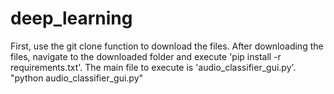 # deep_learning

First, use the git clone function to download the files.
After downloading the files, navigate to the downloaded folder and execute 'pip install -r requirements.txt'.
The main file to execute is 'audio_classifier_gui.py'.
"python audio_classifier_gui.py"
